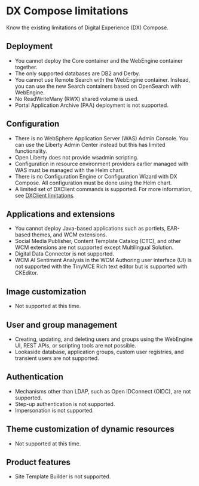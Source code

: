 # DX Compose limitations

Know the existing limitations of Digital Experience (DX) Compose.

## Deployment

- You cannot deploy the Core container and the WebEngine container together.
- The only supported databases are DB2 and Derby.
- You cannot use Remote Search with the WebEngine container. Instead, you can use the new Search containers based on OpenSearch with WebEngine.
- No ReadWriteMany (RWX) shared volume is used.
- Portal Application Archive (PAA) deployment is not supported.

## Configuration

- There is no WebSphere Application Server (WAS) Admin Console. You can use the Liberty Admin Center instead but this has limited functionality.
- Open Liberty does not provide wsadmin scripting.
- Configuration in resource environment providers earlier managed with WAS must be managed with the Helm chart.
- There is no Configuration Engine or Configuration Wizard with DX Compose. All configuration must be done using the Helm chart.
- A limited set of DXClient commands is supported. For more information, see [DXClient limitations](../../deploy_dx/manage/dxclient.md).

## Applications and extensions

- You cannot deploy Java-based applications such as portlets, EAR-based themes, and WCM extensions.
- Social Media Publisher, Content Template Catalog (CTC), and other WCM extensions are not supported except Multilingual Solution.
- Digital Data Connector is not supported.
- WCM AI Sentiment Analysis in the WCM Authoring user interface (UI) is not supported with the TinyMCE Rich text editor but is supported with CKEditor.

## Image customization

- Not supported at this time.

## User and group management

- Creating, updating, and deleting users and groups using the WebEngine UI, REST APIs, or scripting tools are not possible.
- Lookaside database, application groups, custom user registries, and transient users are not supported.

## Authentication

- Mechanisms other than LDAP, such as Open IDConnect (OIDC), are not supported.
- Step-up authentication is not supported.
- Impersonation is not supported.

## Theme customization of dynamic resources

- Not supported at this time.

## Product features

- Site Template Builder is not supported.